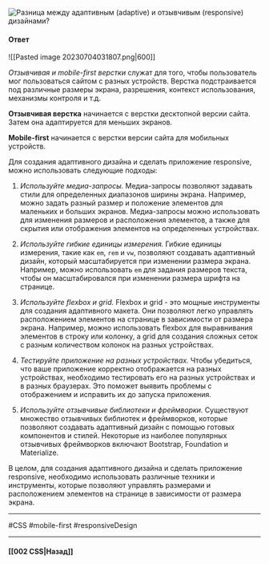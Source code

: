 ![Разница между адаптивным (adaptive) и отзывчивым (responsive) дизайнами?](https://youtu.be/1eIRTdgzHtw?t=233)

#### Ответ

![[Pasted image 20230704031807.png|600]]

*Отзывчивая и mobile-first верстки* служат для того, чтобы пользователь мог пользоваться сайтом с разных устройств. Верстка подстраивается под различные размеры экрана, разрешения, контекст использования, механизмы контроля и т.д.

**Отзывчивая верстка** начинается с верстки десктопной версии сайта. Затем она адаптируется для меньших экранов.

**Mobile-first** начинается с верстки версии сайта для мобильных устройств.

Для создания адаптивного дизайна и сделать приложение responsive, можно использовать следующие подходы:

1. *Используйте медиа-запросы.* Медиа-запросы позволяют задавать стили для определенных диапазонов ширины экрана. Например, можно задать разный размер и положение элементов для маленьких и больших экранов. Медиа-запросы можно использовать для изменения размеров и расположения элементов, а также для скрытия или отображения элементов на определенных устройствах.
    
2. *Используйте гибкие единицы измерения.* Гибкие единицы измерения, такие как `em`, `rem` и `vw`, позволяют создавать адаптивный дизайн, который масштабируется при изменении размера экрана. Например, можно использовать `em` для задания размеров текста, чтобы он масштабировался при изменении размера шрифта на странице.
    
3. *Используйте flexbox и grid.* Flexbox и grid - это мощные инструменты для создания адаптивного макета. Они позволяют легко управлять расположением элементов на странице в зависимости от размера экрана. Например, можно использовать flexbox для выравнивания элементов в строку или колонку, а grid для создания сложных сеток с разным количеством колонок на разных устройствах.
    
4. *Тестируйте приложение на разных устройствах.* Чтобы убедиться, что ваше приложение корректно отображается на разных устройствах, необходимо тестировать его на разных устройствах и в разных браузерах. Это поможет выявить проблемы с отображением и исправить их до запуска приложения.
    
5. *Используйте отзывчивые библиотеки и фреймворки.* Существуют множество отзывчивых библиотек и фреймворков, которые позволяют создавать адаптивный дизайн с помощью готовых компонентов и стилей. Некоторые из наиболее популярных отзывчивых фреймворков включают Bootstrap, Foundation и Materialize.
    
В целом, для создания адаптивного дизайна и сделать приложение responsive, необходимо использовать различные техники и инструменты, которые позволяют управлять размерами и расположением элементов на странице в зависимости от размера экрана.

___
#CSS #mobile-first #responsiveDesign 

___

#### [[002 CSS|Назад]]